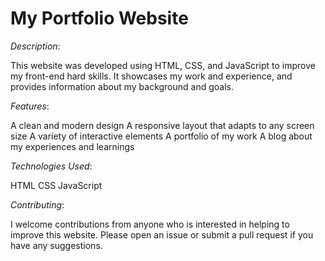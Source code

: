 # My Portfolio Website

*Description*:

This website was developed using HTML, CSS, and JavaScript to improve my front-end hard skills. It showcases my work and experience, and provides information about my background and goals.

*Features*:

A clean and modern design
A responsive layout that adapts to any screen size
A variety of interactive elements
A portfolio of my work
A blog about my experiences and learnings

*Technologies Used*:

HTML
CSS
JavaScript

*Contributing*:

I welcome contributions from anyone who is interested in helping to improve this website. Please open an issue or submit a pull request if you have any suggestions.
